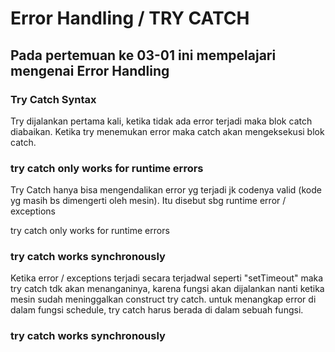 <h1>Error Handling / TRY CATCH</h1>


<h2>Pada pertemuan ke 03-01 ini mempelajari mengenai Error Handling</h2>
<h3>Try Catch Syntax</h3>
<p>Try dijalankan pertama kali, ketika tidak ada error terjadi maka blok catch diabaikan.
Ketika try menemukan error maka catch akan mengeksekusi blok catch.</p>
<h3>try catch only works for runtime errors</h3>
<p>Try Catch hanya bisa mengendalikan error yg terjadi jk codenya valid (kode yg masih bs dimengerti oleh mesin). Itu disebut sbg runtime error / exceptions</p>
try catch only works for runtime errors
<h3>try catch works synchronously</h3>
<p>Ketika error / exceptions terjadi secara terjadwal seperti "setTimeout" maka try catch tdk akan menanganinya, karena fungsi akan dijalankan nanti ketika mesin sudah meninggalkan construct try catch.
untuk menangkap error di dalam fungsi schedule, try catch harus berada di dalam sebuah fungsi.</p>

<h3>try catch works synchronously</h3>
